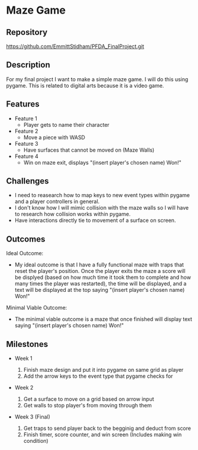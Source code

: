 # Maze Game

## Repository
https://github.com/EmmittStidham/PFDA_FinalProject.git

## Description
For my final project I want to make a simple maze game. I will do this using pygame. This is related to digital arts because it is a video game.

## Features
- Feature 1
	- Player gets to name their character
- Feature 2
	- Move a piece with WASD
- Feature 3 
	- Have surfaces that cannot be moved on (Maze Walls)
- Feature 4
    - Win on maze exit, displays "(insert player's chosen name) Won!"

## Challenges
- I need to reasearch how to map keys to new event types within pygame and a player controllers in general.
- I don't know how I will mimic collision with the maze walls so I will have to research how collision works within pygame.
- Have interactions directly tie to movement of a surface on screen.

## Outcomes
Ideal Outcome:
- My ideal outcome is that I have a fully functional maze with traps that reset the player's position. Once the player exits the maze a score will be displyed (based on how much time it took them to complete and how many times the player was restarted), the time will be displayed, and a text will be displayed at the top saying "(insert player's chosen name) Won!"

Minimal Viable Outcome:
- The minimal viable outcome is a maze that once finished will display text saying "(insert player's chosen name) Won!"

## Milestones

- Week 1
  1. Finish maze design and put it into pygame on same grid as player
  2. Add the arrow keys to the event type that pygame checks for

- Week 2
  1. Get a surface to move on a grid based on arrow input
  2. Get walls to stop player's from moving through them

- Week 3 (Final)
  1. Get traps to send player back to the begginig and deduct from score
  2. Finish timer, score counter, and win screen (Includes making win condition)